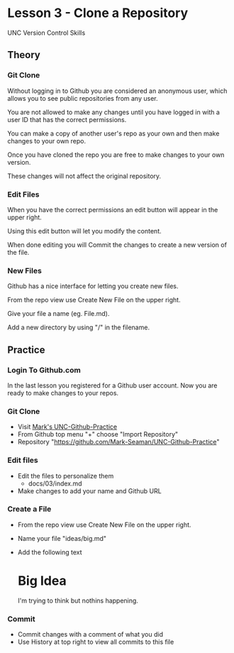 # Lesson 3 - Clone a Repository

UNC Version Control Skills


## Theory

### Git Clone

Without logging in to Github you are considered an anonymous user, which allows you to see public repositories from
any user.

You are not allowed to make any changes until you have logged in with a user ID that has the correct permissions.

You can make a copy of another user's repo as your own and then make changes to your own repo.

Once you have cloned the repo you are free to make changes to your own version.

These changes will not affect the original repository.

### Edit Files

When you have the correct permissions an edit button will appear in the upper right.

Using this edit button will let you modify the content.

When done editing you will Commit the changes to create a new version of the file.

### New Files

Github has a nice interface for letting you create new files.

From the repo view use Create New File on the upper right.

Give your file a name (eg. File.md).

Add a new directory by using "/" in the filename.


## Practice

### Login To Github.com

In the last lesson you registered for a Github user account.  Now you are ready to make changes to your repos.


### Git Clone
* Visit [Mark's UNC-Github-Practice](https://github.com/Mark-Seaman/UNC-Github-Practice)
* From Github top menu "+" choose "Import Repository" 
* Repository "https://github.com/Mark-Seaman/UNC-Github-Practice"


### Edit files
* Edit the files to personalize them 
    * docs/03/index.md
* Make changes to add your name and Github URL

### Create a File
* From the repo view use Create New File on the upper right.
* Name your file "ideas/big.md"
* Add the following text
    
    # Big Idea
    
    I'm trying to think but nothins happening. 

### Commit

* Commit changes with a comment of what you did
* Use History at top right to view all commits to this file

